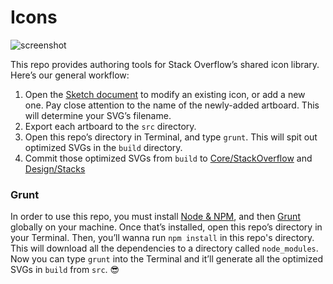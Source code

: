 # Icons

![screenshot](https://gh.stackoverflow.com/storage/user/84/files/df664294-3d44-11e7-837c-2b62c884dc1f)

This repo provides authoring tools for Stack Overflow’s shared icon library. Here’s our general workflow:

1. Open the [Sketch document](https://gh.stackoverflow.com/Design/Icons/blob/master/icons.sketch) to modify an existing icon, or add a new one. Pay close attention to the name of the newly-added artboard. This will determine your SVG’s filename.
2. Export each artboard to the `src` directory.
3. Open this repo’s directory in Terminal, and type `grunt`. This will spit out optimized SVGs in the `build` directory.
4. Commit those optimized SVGs from `build` to [Core/StackOverflow](https://gh.stackoverflow.com/Core/StackOverflow) and [Design/Stacks](https://gh.stackoverflow.com/Design/stacks-ui)

### Grunt

In order to use this repo, you must install [Node & NPM](https://nodejs.org/en/download/), and then [Grunt](https://gruntjs.com/getting-started) globally on your machine. Once that’s installed, open this repo’s directory in your Terminal. Then, you’ll wanna run `npm install` in this repo's directory. This will download all the dependencies to a directory called `node_modules`. Now you can type `grunt` into the Terminal and it’ll generate all the optimized SVGs in `build` from `src`. 😎
